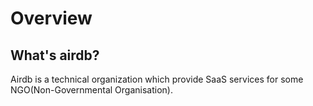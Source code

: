 # Overview

## What's airdb?

Airdb is a technical organization which provide SaaS services for some NGO(Non-Governmental Organisation).
